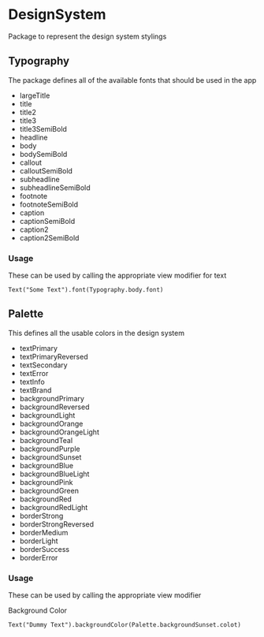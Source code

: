 # DesignSystem

Package to represent the design system stylings 

## Typography
The package defines all of the available fonts that should be used in the app
- largeTitle
- title
- title2
- title3
- title3SemiBold
- headline
- body
- bodySemiBold
- callout
- calloutSemiBold
- subheadline
- subheadlineSemiBold
- footnote
- footnoteSemiBold
- caption
- captionSemiBold
- caption2
- caption2SemiBold

### Usage
These can be used by calling the appropriate view modifier for text
```
Text("Some Text").font(Typography.body.font)
```

## Palette
This defines all the usable colors in the design system
- textPrimary
- textPrimaryReversed
- textSecondary
- textError
- textInfo
- textBrand
- backgroundPrimary
- backgroundReversed
- backgroundLight
- backgroundOrange
- backgroundOrangeLight
- backgroundTeal
- backgroundPurple
- backgroundSunset
- backgroundBlue
- backgroundBlueLight
- backgroundPink
- backgroundGreen
- backgroundRed
- backgroundRedLight
- borderStrong
- borderStrongReversed
- borderMedium
- borderLight
- borderSuccess
- borderError

### Usage
These can be used by calling the appropriate view modifier

Background Color
```
Text("Dummy Text").backgroundColor(Palette.backgroundSunset.colot)
```
